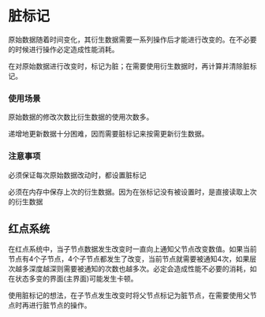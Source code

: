 # 脏标记

原始数据随着时间变化，其衍生数据需要一系列操作后才能进行改变的。在不必要的时候进行操作必定造成性能消耗。

在对原始数据进行改变时，标记为脏；在需要使用衍生数据时，再计算并清除脏标记。

### 使用场景

原始数据的修改次数比衍生数据的使用次数多。

递增地更新数据十分困难，因而需要脏标记来按需更新衍生数据。

### 注意事项

必须保证每次原始数据改动时，都设置脏标记

必须在内存中保存上次的衍生数据。因为在张标记没有被设置时，是直接读取上次的衍生数据

## 红点系统

在红点系统中，当子节点数据发生改变时一直向上通知父节点改变数值。如果当前节点有4个子节点，4个子节点都发生了改变，当前节点就需要被通知4次，如果层次越多深度越深则需要被通知的次数也越多次。必定会造成性能不必要的消耗，如在状态多变的界面(主界面)可能发生卡顿。

使用脏标记的想法，在子节点发生改变时将父节点标记为脏节点，在需要使用父节点时再进行脏节点的操作。

